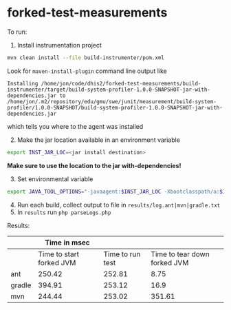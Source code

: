 # forked-test-measurements

To run:

1. Install instrumentation project

```sh
mvn clean install --file build-instrumenter/pom.xml
```

Look for `maven-install-plugin` command line output like

    Installing /home/jon/code/dhis2/forked-test-measurements/build-instrumenter/target/build-system-profiler-1.0.0-SNAPSHOT-jar-with-dependencies.jar to /home/jon/.m2/repository/edu/gmu/swe/junit/measurement/build-system-profiler/1.0.0-SNAPSHOT/build-system-profiler-1.0.0-SNAPSHOT-jar-with-dependencies.jar

which tells you where to the agent was installed

2. Make the jar location available in an environment variable

```sh
export INST_JAR_LOC=<jar install destination>
```

**Make sure to use the location to the jar with-dependencies!**

3. Set environmental variable

```sh
export JAVA_TOOL_OPTIONS="-javaagent:$INST_JAR_LOC -Xbootclasspath/a:$INST_JAR_LOC"
```

4. Run each build, collect output to file in `results/log.ant|mvn|gradle.txt`
5. In `results` run `php parseLogs.php`

Results:

|                      | Time in msec            |                  |                              |
|---------------------|--------------------------|------------------|------------------------------|
|           | Time to start forked JVM | Time to run test | Time to tear down forked JVM |
| ant                 | 250.42                   | 252.81           | 8.75                         |
| gradle              | 394.91                   | 253.12           | 16.9                         |
| mvn                 | 244.44                   | 253.02           | 351.61                       |
